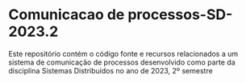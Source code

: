 # Comunicacao de processos-SD-2023.2
 Este repositório contém o código fonte e recursos relacionados a um sistema de comunicação de processos desenvolvido como parte da disciplina Sistemas Distribuídos no ano de 2023, 2º semestre